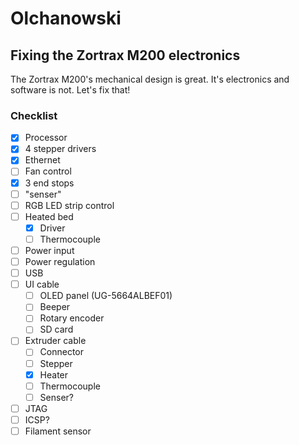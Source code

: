 # Olchanowski
## Fixing the Zortrax M200 electronics
The Zortrax M200's mechanical design is great. It's electronics and software is not.
Let's fix that!

### Checklist
- [X] Processor
- [X] 4 stepper drivers
- [X] Ethernet
- [ ] Fan control
- [X] 3 end stops
- [ ] "senser"
- [ ] RGB LED strip control
- [ ] Heated bed
  - [X] Driver
  - [ ] Thermocouple
- [ ] Power input
- [ ] Power regulation
- [ ] USB
- [ ] UI cable
  - [ ] OLED panel (UG-5664ALBEF01)
  - [ ] Beeper
  - [ ] Rotary encoder
  - [ ] SD card
- [ ] Extruder cable
  - [ ] Connector
  - [ ] Stepper
  - [X] Heater
  - [ ] Thermocouple
  - [ ] Senser?
- [ ] JTAG
- [ ] ICSP?
- [ ] Filament sensor